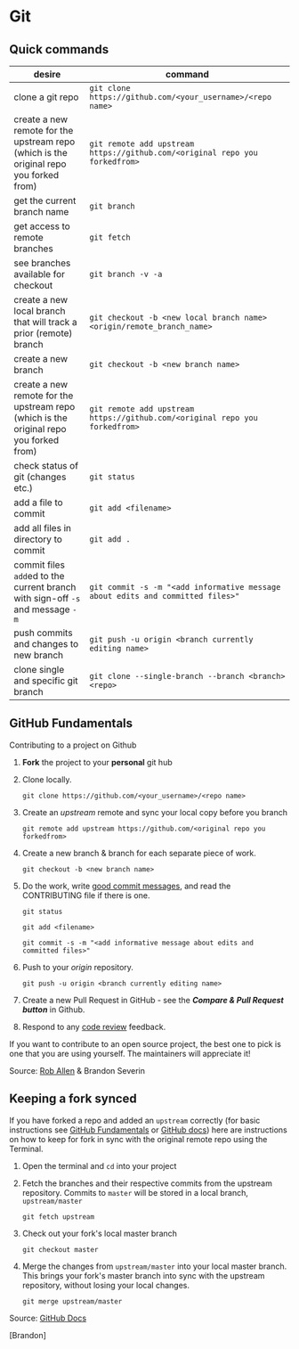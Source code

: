 # Git

## Quick commands

| desire                                                       | command                                                      |
| ------------------------------------------------------------ | ------------------------------------------------------------ |
| clone a git repo                                             | `git clone https://github.com/<your_username>/<repo name>`   |
| create a new remote for the upstream repo (which is the original repo you forked from) | `git remote add upstream https://github.com/<original repo you forkedfrom>` |
| get the current branch name                                  | `git branch`                                                 |
| get access to remote branches                                | `git fetch`                                                  |
| see branches available for checkout                          | `git branch -v -a`                                           |
| create a new local branch that will track a prior (remote) branch | `git checkout -b <new local branch name>  <origin/remote_branch_name>` |
| create a new branch                                          | `git checkout -b <new branch name>`                          |
| create a new remote for the upstream repo (which is the original repo you forked from) | `git remote add upstream https://github.com/<original repo you forkedfrom>` |
| check status of git (changes etc.)                           | `git status`                                                 |
| add a file to commit                                         | `git add <filename>`                                         |
| add all files in directory to commit                         | `git add .`                                                  |
| commit files `add`ed to the current branch with sign-off `-s` and message `-m` | `git commit -s -m "<add informative message about edits and committed files>"` |
| push commits and changes to new branch                       | `git push -u origin <branch currently editing name>`         |
| clone single and specific git branch                         | `git clone --single-branch --branch <branch> <repo>`         |  



## GitHub Fundamentals

Contributing to a project on Github

1. **Fork** the project to your **personal** git hub

2. Clone locally.

   `git clone https://github.com/<your_username>/<repo name>`

3. Create an *upstream* remote and sync your local copy before you branch

   `git remote add upstream https://github.com/<original repo you forkedfrom>`

4. Create a new branch & branch for each separate piece of work.

   `git checkout -b <new branch name>`

5. Do the work, write [good commit messages](https://blogs.gnome.org/danni/2011/10/25/a-guide-to-writing-git-commit-messages/), and read the CONTRIBUTING file if there is one.

   `git status`

   `git add <filename>`

   `git commit -s -m "<add informative message about edits and committed files>"`

6. Push to your *origin* repository.

   `git push -u origin <branch currently editing name>`

7. Create a new Pull Request in GitHub - see the ***Compare & Pull Request button*** in Github.

8. Respond to any [code review](http://www.lornajane.net/posts/2015/code-reviews-before-you-even-run-the-code) feedback.

If you want to contribute to an open source project, the best  one to pick is one that you are using yourself. The maintainers will  appreciate it!

Source: [Rob Allen](https://akrabat.com/the-beginners-guide-to-contributing-to-a-github-project/) & Brandon Severin

## Keeping a fork synced

If you have forked a repo and added an `upstream` correctly (for basic instructions see [GitHub Fundamentals](#gitHub-Fundamentals) or [GitHub docs](https://help.github.com/en/github/getting-started-with-github/fork-a-repo#keep-your-fork-synced)) here are instructions on how to keep for fork in sync with the original remote repo using the Terminal.

1. Open the terminal and `cd` into your project

2. Fetch the branches and their respective commits from the upstream repository. Commits to `master` will be stored in a local branch, `upstream/master`
   
   `git fetch upstream`
   
3. Check out your fork's local master branch

   `git checkout master`
 
4. Merge the changes from `upstream/master` into your local master branch. This brings your fork's master branch into sync with the upstream repository, without losing your local changes. 

   `git merge upstream/master`

Source: [GitHub Docs](https://help.github.com/en/github/collaborating-with-issues-and-pull-requests/syncing-a-fork)
   
[Brandon]

